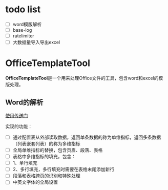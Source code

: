 # todo list

* [ ]  word模版解析
* [ ]  base-log
* [ ]  ratelimiter
* [ ]  大数据量导入导出excel

# OfficeTemplateTool

**OfficeTemplateTool**是一个用来处理Office文件的工具，包含word和excel的模版处理。

## Word的解析

[使用传送门](/Users/huabin/workspace/playground/工具向/OfficeTemplateTool/word/Readme.md)

实现的功能：

* [ ]  通过配置表从外部读取数据，返回单条数据的称为单维指标，返回多条数据（列表嵌套列表）的称为多维指标
* [ ]  全局单维指标的替换，包含页眉、段落、表格
* [ ]  表格中多维指标的填充，包含：
  * [ ]  1、单行填充
  * [ ]  2、多行填充，多行填充时需要在表格末尾添加新行
* [ ]  段落和表格跨页的识别和特殊处理
* [ ]  中英文字体的全局设置

